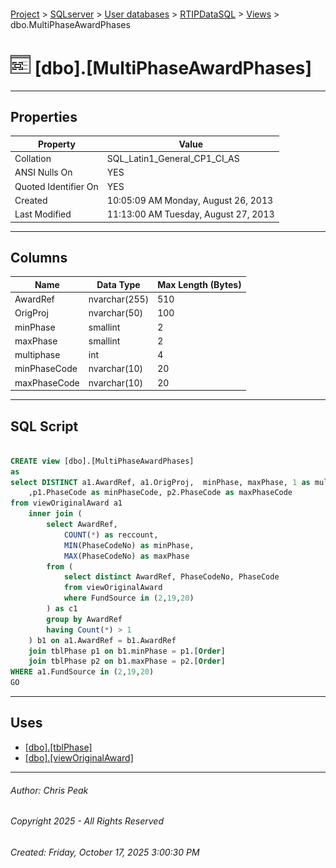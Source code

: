 #### 

[Project](../../../../index.md) > [SQLserver](../../../index.md) > [User databases](../../index.md) > [RTIPDataSQL](../index.md) > [Views](Views.md) > dbo.MultiPhaseAwardPhases

# ![Views](../../../../Images/View32.png) [dbo].[MultiPhaseAwardPhases]

---

## <a name="#properties"></a>Properties

| Property | Value |
|---|---|
| Collation | SQL_Latin1_General_CP1_CI_AS |
| ANSI Nulls On | YES |
| Quoted Identifier On | YES |
| Created | 10:05:09 AM Monday, August 26, 2013 |
| Last Modified | 11:13:00 AM Tuesday, August 27, 2013 |


---

## <a name="#columns"></a>Columns

| Name | Data Type | Max Length (Bytes) |
|---|---|---|
| AwardRef | nvarchar(255) | 510 |
| OrigProj | nvarchar(50) | 100 |
| minPhase | smallint | 2 |
| maxPhase | smallint | 2 |
| multiphase | int | 4 |
| minPhaseCode | nvarchar(10) | 20 |
| maxPhaseCode | nvarchar(10) | 20 |


---

## <a name="#sqlscript"></a>SQL Script

```sql

CREATE view [dbo].[MultiPhaseAwardPhases]
as
select DISTINCT a1.AwardRef, a1.OrigProj,  minPhase, maxPhase, 1 as multiphase 
	,p1.PhaseCode as minPhaseCode, p2.PhaseCode as maxPhaseCode
from viewOriginalAward a1
	inner join (
		select AwardRef, 
			COUNT(*) as reccount, 
			MIN(PhaseCodeNo) as minPhase,
			MAX(PhaseCodeNo) as maxPhase
		from (
			select distinct AwardRef, PhaseCodeNo, PhaseCode 
			from viewOriginalAward
			where FundSource in (2,19,20)
		) as c1
		group by AwardRef
		having Count(*) > 1
	) b1 on a1.AwardRef = b1.AwardRef
	join tblPhase p1 on b1.minPhase = p1.[Order]
	join tblPhase p2 on b1.maxPhase = p2.[Order]
WHERE a1.FundSource in (2,19,20)
GO

```


---

## <a name="#uses"></a>Uses

* [[dbo].[tblPhase]](../Tables/dbo_tblPhase.md)
* [[dbo].[viewOriginalAward]](dbo_viewOriginalAward.md)


---

###### Author:  Chris Peak

###### Copyright 2025 - All Rights Reserved

###### Created: Friday, October 17, 2025 3:00:30 PM

